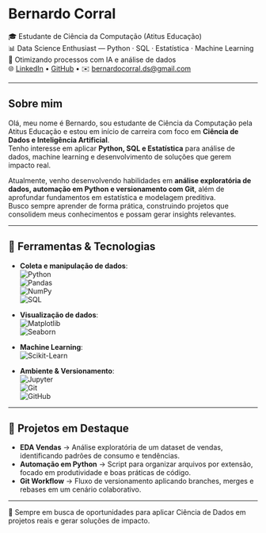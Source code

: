 # Bernardo Corral

🎓 Estudante de Ciência da Computação (Atitus Educação)  
📊 Data Science Enthusiast — Python · SQL · Estatística · Machine Learning  
🤖 Otimizando processos com IA e análise de dados  
🌐 [LinkedIn](https://www.linkedin.com/in/bernardo-corral) • [GitHub](https://github.com/BernardoCorral) • ✉️ bernardocorral.ds@gmail.com  

---

## Sobre mim  

Olá, meu nome é Bernardo, sou estudante de Ciência da Computação pela Atitus Educação e estou em início de carreira com foco em **Ciência de Dados e Inteligência Artificial**.  
Tenho interesse em aplicar **Python, SQL e Estatística** para análise de dados, machine learning e desenvolvimento de soluções que gerem impacto real.  

Atualmente, venho desenvolvendo habilidades em **análise exploratória de dados, automação em Python e versionamento com Git**, além de aprofundar fundamentos em estatística e modelagem preditiva.  
Busco sempre aprender de forma prática, construindo projetos que consolidem meus conhecimentos e possam gerar insights relevantes.  

---

## 🔧 Ferramentas & Tecnologias  

- **Coleta e manipulação de dados**:  
  ![Python](https://img.shields.io/badge/Python-3776AB?style=for-the-badge&logo=python&logoColor=white)  
  ![Pandas](https://img.shields.io/badge/Pandas-150458?style=for-the-badge&logo=pandas&logoColor=white)  
  ![NumPy](https://img.shields.io/badge/NumPy-013243?style=for-the-badge&logo=numpy&logoColor=white)  
  ![SQL](https://img.shields.io/badge/SQL-003B57?style=for-the-badge&logo=postgresql&logoColor=white)  

- **Visualização de dados**:  
  ![Matplotlib](https://img.shields.io/badge/Matplotlib-11557C?style=for-the-badge)  
  ![Seaborn](https://img.shields.io/badge/Seaborn-3776AB?style=for-the-badge&logo=python&logoColor=white)  

- **Machine Learning**:  
  ![Scikit-Learn](https://img.shields.io/badge/Scikit--Learn-F7931E?style=for-the-badge&logo=scikitlearn&logoColor=white)  

- **Ambiente & Versionamento**:  
  ![Jupyter](https://img.shields.io/badge/Jupyter-F37626?style=for-the-badge&logo=jupyter&logoColor=white)  
  ![Git](https://img.shields.io/badge/Git-F05032?style=for-the-badge&logo=git&logoColor=white)  
  ![GitHub](https://img.shields.io/badge/GitHub-181717?style=for-the-badge&logo=github&logoColor=white)  

---

## 🚀 Projetos em Destaque  

- **EDA Vendas** → Análise exploratória de um dataset de vendas, identificando padrões de consumo e tendências.  
- **Automação em Python** → Script para organizar arquivos por extensão, focado em produtividade e boas práticas de código.  
- **Git Workflow** → Fluxo de versionamento aplicando branches, merges e rebases em um cenário colaborativo.  

---
📌 Sempre em busca de oportunidades para aplicar Ciência de Dados em projetos reais e gerar soluções de impacto.
